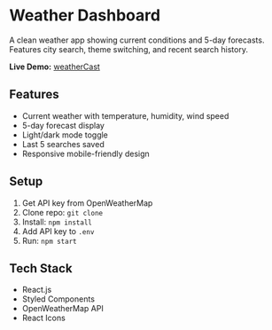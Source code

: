 # Weather Dashboard

A clean weather app showing current conditions and 5-day forecasts. Features city search, theme switching, and recent search history.

**Live Demo:** [weatherCast](https://weathercasst.netlify.app)

## Features

- Current weather with temperature, humidity, wind speed
- 5-day forecast display
- Light/dark mode toggle
- Last 5 searches saved
- Responsive mobile-friendly design

## Setup

1. Get API key from OpenWeatherMap
2. Clone repo: `git clone`
3. Install: `npm install`
4. Add API key to `.env`
5. Run: `npm start`

## Tech Stack

- React.js
- Styled Components
- OpenWeatherMap API
- React Icons


